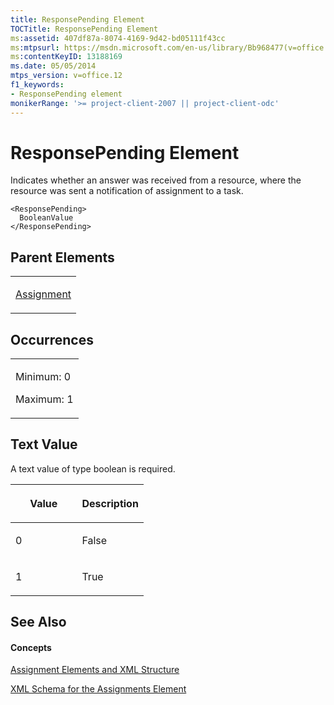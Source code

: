 ```yaml
---
title: ResponsePending Element
TOCTitle: ResponsePending Element
ms:assetid: 407df87a-8074-4169-9d42-bd05111f43cc
ms:mtpsurl: https://msdn.microsoft.com/en-us/library/Bb968477(v=office.12)
ms:contentKeyID: 13188169
ms.date: 05/05/2014
mtps_version: v=office.12
f1_keywords:
- ResponsePending element
monikerRange: '>= project-client-2007 || project-client-odc'
---
```


# ResponsePending Element




Indicates whether an answer was received from a resource, where the resource was sent a notification of assignment to a task.

    <ResponsePending>
      BooleanValue
    </ResponsePending>

## Parent Elements

<table>
<colgroup>
<col style="width: 100%" />
</colgroup>
<tbody>
<tr class="odd">
<td><p><a href="bb968611(v=office.12).md">Assignment</a></p></td>
</tr>
</tbody>
</table>

## Occurrences

<table>
<colgroup>
<col style="width: 100%" />
</colgroup>
<tbody>
<tr class="odd">
<td><p>Minimum: 0</p>
<p>Maximum: 1</p></td>
</tr>
</tbody>
</table>

## Text Value

A text value of type boolean is required.

<table>
<colgroup>
<col style="width: 50%" />
<col style="width: 50%" />
</colgroup>
<thead>
<tr class="header">
<th><p>Value</p></th>
<th><p>Description</p></th>
</tr>
</thead>
<tbody>
<tr class="odd">
<td><p>0</p></td>
<td><p>False</p></td>
</tr>
<tr class="even">
<td><p>1</p></td>
<td><p>True</p></td>
</tr>
</tbody>
</table>

## See Also

#### Concepts

[Assignment Elements and XML Structure](assignment-elements-and-xml-structure.md)

[XML Schema for the Assignments Element](xml-schema-for-the-assignments-element.md)

